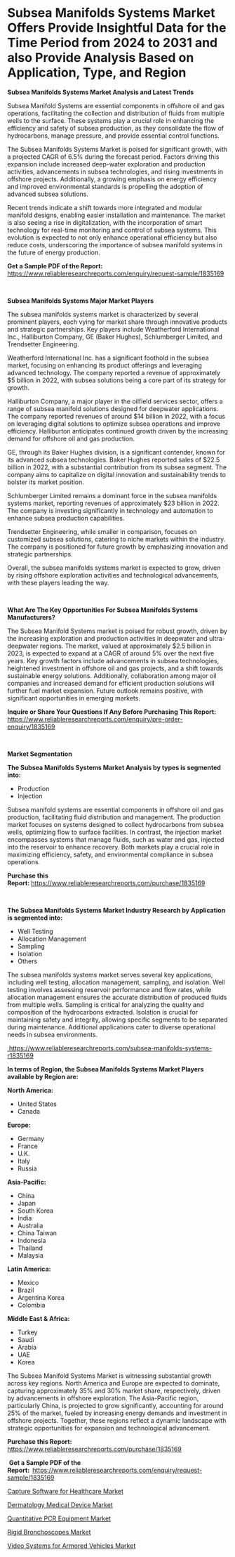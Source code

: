 <p><h1>Subsea Manifolds Systems Market Offers Provide Insightful Data for the Time Period from 2024 to 2031 and also Provide Analysis Based on Application, Type, and Region</h1></p><p><strong>Subsea Manifolds Systems Market Analysis and Latest Trends</strong></p>
<p><p>Subsea Manifold Systems are essential components in offshore oil and gas operations, facilitating the collection and distribution of fluids from multiple wells to the surface. These systems play a crucial role in enhancing the efficiency and safety of subsea production, as they consolidate the flow of hydrocarbons, manage pressure, and provide essential control functions.</p><p>The Subsea Manifolds Systems Market is poised for significant growth, with a projected CAGR of 6.5% during the forecast period. Factors driving this expansion include increased deep-water exploration and production activities, advancements in subsea technologies, and rising investments in offshore projects. Additionally, a growing emphasis on energy efficiency and improved environmental standards is propelling the adoption of advanced subsea solutions.</p><p>Recent trends indicate a shift towards more integrated and modular manifold designs, enabling easier installation and maintenance. The market is also seeing a rise in digitalization, with the incorporation of smart technology for real-time monitoring and control of subsea systems. This evolution is expected to not only enhance operational efficiency but also reduce costs, underscoring the importance of subsea manifold systems in the future of energy production.</p></p>
<p><strong>Get a Sample PDF of the Report:&nbsp;</strong> <a href="https://www.reliableresearchreports.com/enquiry/request-sample/1835169?utm_campaign=38&utm_medium=2&utm_source=Github&utm_content=ia&utm_term=30102024&utm_id=subsea-manifolds-systems">https://www.reliableresearchreports.com/enquiry/request-sample/1835169</a></p>
<p>&nbsp;</p>
<p><strong>Subsea Manifolds Systems Major Market Players</strong></p>
<p><p>The subsea manifolds systems market is characterized by several prominent players, each vying for market share through innovative products and strategic partnerships. Key players include Weatherford International Inc., Halliburton Company, GE (Baker Hughes), Schlumberger Limited, and Trendsetter Engineering.</p><p>Weatherford International Inc. has a significant foothold in the subsea market, focusing on enhancing its product offerings and leveraging advanced technology. The company reported a revenue of approximately $5 billion in 2022, with subsea solutions being a core part of its strategy for growth.</p><p>Halliburton Company, a major player in the oilfield services sector, offers a range of subsea manifold solutions designed for deepwater applications. The company reported revenues of around $14 billion in 2022, with a focus on leveraging digital solutions to optimize subsea operations and improve efficiency. Halliburton anticipates continued growth driven by the increasing demand for offshore oil and gas production.</p><p>GE, through its Baker Hughes division, is a significant contender, known for its advanced subsea technologies. Baker Hughes reported sales of $22.5 billion in 2022, with a substantial contribution from its subsea segment. The company aims to capitalize on digital innovation and sustainability trends to bolster its market position.</p><p>Schlumberger Limited remains a dominant force in the subsea manifolds systems market, reporting revenues of approximately $23 billion in 2022. The company is investing significantly in technology and automation to enhance subsea production capabilities.</p><p>Trendsetter Engineering, while smaller in comparison, focuses on customized subsea solutions, catering to niche markets within the industry. The company is positioned for future growth by emphasizing innovation and strategic partnerships.</p><p>Overall, the subsea manifolds systems market is expected to grow, driven by rising offshore exploration activities and technological advancements, with these players leading the way.</p></p>
<p>&nbsp;</p>
<p><strong>What Are The Key Opportunities For Subsea Manifolds Systems Manufacturers?</strong></p>
<p><p>The Subsea Manifold Systems market is poised for robust growth, driven by the increasing exploration and production activities in deepwater and ultra-deepwater regions. The market, valued at approximately $2.5 billion in 2023, is expected to expand at a CAGR of around 5% over the next five years. Key growth factors include advancements in subsea technologies, heightened investment in offshore oil and gas projects, and a shift towards sustainable energy solutions. Additionally, collaboration among major oil companies and increased demand for efficient production solutions will further fuel market expansion. Future outlook remains positive, with significant opportunities in emerging markets.</p></p>
<p><strong>Inquire or Share Your Questions If Any Before Purchasing This Report:</strong> <a href="https://www.reliableresearchreports.com/enquiry/pre-order-enquiry/1835169?utm_campaign=38&utm_medium=2&utm_source=Github&utm_content=ia&utm_term=30102024&utm_id=subsea-manifolds-systems">https://www.reliableresearchreports.com/enquiry/pre-order-enquiry/1835169</a></p>
<p>&nbsp;</p>
<p><strong>Market Segmentation</strong></p>
<p><strong>The Subsea Manifolds Systems Market Analysis by types is segmented into:</strong></p>
<p><ul><li>Production</li><li>Injection</li></ul></p>
<p><p>Subsea manifold systems are essential components in offshore oil and gas production, facilitating fluid distribution and management. The production market focuses on systems designed to collect hydrocarbons from subsea wells, optimizing flow to surface facilities. In contrast, the injection market encompasses systems that manage fluids, such as water and gas, injected into the reservoir to enhance recovery. Both markets play a crucial role in maximizing efficiency, safety, and environmental compliance in subsea operations.</p></p>
<p><strong>Purchase this Report:&nbsp;</strong><a href="https://www.reliableresearchreports.com/purchase/1835169?utm_campaign=38&utm_medium=2&utm_source=Github&utm_content=ia&utm_term=30102024&utm_id=subsea-manifolds-systems">https://www.reliableresearchreports.com/purchase/1835169</a></p>
<p>&nbsp;</p>
<p><strong>The Subsea Manifolds Systems Market Industry Research by Application is segmented into:</strong></p>
<p><ul><li>Well Testing</li><li>Allocation Management</li><li>Sampling</li><li>Isolation</li><li>Others</li></ul></p>
<p><p>The subsea manifolds systems market serves several key applications, including well testing, allocation management, sampling, and isolation. Well testing involves assessing reservoir performance and flow rates, while allocation management ensures the accurate distribution of produced fluids from multiple wells. Sampling is critical for analyzing the quality and composition of the hydrocarbons extracted. Isolation is crucial for maintaining safety and integrity, allowing specific segments to be separated during maintenance. Additional applications cater to diverse operational needs in subsea environments.</p></p>
<p><a href="https://www.reliableresearchreports.com/subsea-manifolds-systems-r1835169?utm_campaign=38&utm_medium=2&utm_source=Github&utm_content=ia&utm_term=30102024&utm_id=subsea-manifolds-systems">&nbsp;https://www.reliableresearchreports.com/subsea-manifolds-systems-r1835169</a></p>
<p><strong>In terms of Region, the Subsea Manifolds Systems Market Players available by Region are:</strong></p>
<p>
    <p> <strong> North America: </strong>
        <ul>
            <li>United States</li>
            <li>Canada</li>
        </ul>
        </p> 
    <p> <strong> Europe: </strong>
        <ul>
            <li>Germany</li>
            <li>France</li>
            <li>U.K.</li>
            <li>Italy</li>
            <li>Russia</li>
        </ul>
        </p> 
    <p> <strong> Asia-Pacific: </strong>
        <ul>
            <li>China</li>
            <li>Japan</li>
            <li>South Korea</li>
            <li>India</li>
            <li>Australia</li>
            <li>China Taiwan</li>
            <li>Indonesia</li>
            <li>Thailand</li>
            <li>Malaysia</li>
        </ul>
        </p> 
    <p> <strong> Latin America: </strong>
        <ul>
            <li>Mexico</li>
            <li>Brazil</li>
            <li>Argentina Korea</li>
            <li>Colombia</li>
        </ul>
        </p> 
    <p> <strong> Middle East & Africa: </strong>
        <ul>
            <li>Turkey</li>
            <li>Saudi</li>
            <li>Arabia</li>
            <li>UAE</li>
            <li>Korea</li>
        </ul>
    </p>
    </p>
<p><p>The Subsea Manifold Systems Market is witnessing substantial growth across key regions. North America and Europe are expected to dominate, capturing approximately 35% and 30% market share, respectively, driven by advancements in offshore exploration. The Asia-Pacific region, particularly China, is projected to grow significantly, accounting for around 25% of the market, fueled by increasing energy demands and investment in offshore projects. Together, these regions reflect a dynamic landscape with strategic opportunities for expansion and technological advancement.</p></p>
<p><strong>Purchase this Report: </strong><a href="https://www.reliableresearchreports.com/purchase/1835169?utm_campaign=38&utm_medium=2&utm_source=Github&utm_content=ia&utm_term=30102024&utm_id=subsea-manifolds-systems">https://www.reliableresearchreports.com/purchase/1835169</a></p>
<p>&nbsp;<strong>Get a Sample PDF of the Report:&nbsp;&nbsp;</strong><a href="https://www.reliableresearchreports.com/enquiry/request-sample/1835169?utm_campaign=38&utm_medium=2&utm_source=Github&utm_content=ia&utm_term=30102024&utm_id=subsea-manifolds-systems">https://www.reliableresearchreports.com/enquiry/request-sample/1835169</a></p>
<p><strong></strong></p>
<p><p><a href="https://github.com/jennyt6m/Market-Research-Report-List-1/blob/main/capture-software-for-healthcare-market.md?utm_campaign=38&utm_medium=2&utm_source=Github&utm_content=ia&utm_term=30102024&utm_id=subsea-manifolds-systems">Capture Software for Healthcare Market</a></p><p><a href="https://www.linkedin.com/pulse/dermatology-medical-device-market-navigating-challenges-unlocking-lrhfe?utm_campaign=38&utm_medium=2&utm_source=Github&utm_content=ia&utm_term=30102024&utm_id=subsea-manifolds-systems">Dermatology Medical Device Market</a></p><p><a href="https://issuu.com/reportprime-2/docs/quantitative-pcr-equipment-market-s_4ea664b3a99579?utm_campaign=38&utm_medium=2&utm_source=Github&utm_content=ia&utm_term=30102024&utm_id=subsea-manifolds-systems">Quantitative PCR Equipment Market</a></p><p><a href="https://www.linkedin.com/pulse/exploring-rigid-bronchoscopes-market-dynamics-global-trends-future-yl1me?utm_campaign=38&utm_medium=2&utm_source=Github&utm_content=ia&utm_term=30102024&utm_id=subsea-manifolds-systems">Rigid Bronchoscopes Market</a></p><p><a href="https://github.com/MegiMusaj575/Market-Research-Report-List-1/blob/main/video-systems-for-armored-vehicles-market.md?utm_campaign=38&utm_medium=2&utm_source=Github&utm_content=ia&utm_term=30102024&utm_id=subsea-manifolds-systems">Video Systems for Armored Vehicles Market</a></p></p>